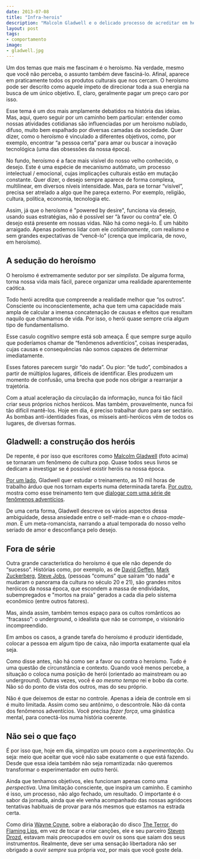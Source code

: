 ```yaml
---
date: 2013-07-08
title: "Infra-herois"
description: "Malcolm Gladwell e o delicado processo de acreditar em heróis"
layout: post
tags: 
- comportamento
image:
- gladwell.jpg
---
```


Um dos temas que mais me fascinam é o heroísmo. Na verdade, mesmo que você não perceba, o assunto também deve fasciná-lo. Afinal, aparece em praticamente todos os produtos culturais que nos cercam. O heroísmo pode ser descrito como aquele ímpeto de direcionar toda a sua energia na busca de um único objetivo. E, claro, geralmente pagar um preço caro por isso.

Esse tema é um dos mais amplamente debatidos na história das ideias. Mas, aqui, quero seguir por um caminho bem particular: entender como nossas atividades cotidianas são influenciadas por um heroísmo nublado, difuso, muito bem espalhado por diversas camadas da sociedade. Quer dizer, como o heroísmo é vinculado a diferentes objetivos, como, por exemplo, encontrar “a pessoa certa” para amar ou buscar a inovação tecnológica (uma das obsessões da nossa época).

No fundo, heroísmo é a face mais visível do nosso velho conhecido, o desejo. Este é uma espécie de mecanismo autômato, um processo intelectual / emocional, cujas implicações culturais estão em mutação constante. Quer dizer, o desejo sempre aparece de forma complexa, multilinear, em diversos níveis intensidade. Mas, para se tornar “visível”, precisa ser atrelado a algo que lhe pareça externo. Por exemplo, religião, cultura, política, economia, tecnologia etc.

Assim, já que o heroísmo é "powered by desire", funciona via desejo, usando suas estratégias, não é possível ser “à favor ou contra” ele. O desejo está presente em nossas vidas. Não há como negá-lo. É um hábito arraigado. Apenas podemos lidar com ele *cotidianamente*, com realismo e sem grandes expectativas de “vencê-lo” (crença que implicaria, de novo, em heroísmo).

## A sedução do heroísmo

O heroísmo é extremamente sedutor por ser *simplista*. De alguma forma, torna nossa vida mais fácil, parece organizar uma realidade aparentemente caótica.

Todo herói acredita que compreende a realidade melhor que “os outros”. Consciente ou inconscientemente, acha que tem uma capacidade mais ampla de calcular a imensa concatenação de causas e efeitos que resultam naquilo que chamamos de vida. Por isso, o herói quase sempre cria algum tipo de fundamentalismo.

Esse casulo cognitivo sempre está sob ameaça. É que sempre surge aquilo que poderíamos chamar de “fenômenos adventícios”, coisas inesperadas, cujas causas e consequências não somos capazes de determinar imediatamente.

Esses fatores parecem surgir “do nada”. Ou pior: “de tudo”, combinados a partir de múltiplos lugares, difíceis de identificar. Eles produzem um momento de confusão, uma brecha que pode nos obrigar a rearranjar a trajetória.

Com a atual aceleração da circulação da informação, nunca foi tão fácil criar seus próprios nichos heróicos. Mas também, provavelmente, nunca foi tão difícil mantê-los. Hoje em dia, é preciso trabalhar duro para ser sectário. As bombas anti-identidades fixas, os mísseis anti-heróicos vêm de todos os lugares, de diversas formas.

## Gladwell: a construção dos heróis

De repente, é por isso que escritores como [Malcolm Gladwell](https://en.wikipedia.org/wiki/Malcolm_Gladwell) (foto acima) se tornaram um fenômeno de cultura pop. Quase todos seus livros se dedicam a investigar se é possível existir heróis na nossa época.

[Por um lado](http://www.submarino.com.br/produto/6775080/livro-fora-de-serie-outliersAFL-03-5741), Gladwell quer estudar o treinamento, as 10 mil horas de trabalho árduo que nos tornam experts numa determinada tarefa. [Por outro](http://www.submarino.com.br/produto/5490035/livro-blink-a-decisao-num-piscar-de-olhosAFL-03-5741), mostra como esse treinamento tem 	que [dialogar com uma série de fenômenos adventícios](http://www.submarino.com.br/produto/6884829/o-ponto-da-virada-como-pequenas-coisas-podem-fazer-uma-grande-diferencaAFL-03-5741).

De uma certa forma, Gladwell descreve os vários aspectos dessa ambiguidade, dessa ansiedade entre o self-made-man e o *chaos-made-man*. É um meta-romancista, narrando a atual temporada do nosso velho seriado de amor e desconfiança pelo desejo.

## Fora de série

Outra grande característica do heroísmo é que ele não depende do “sucesso”. Histórias como, por exemplo, as de [David Geffen](https://www.youtube.com/watch?v=-lBop6xW78g), [Mark Zuckerberg](https://www.youtube.com/watch?v=2RB3edZyeYw), [Steve Jobs](http://www.submarino.com.br/produto/110064259/livro-steve-jobs-a-biografiaAFL-03-5741), (pessoas “comuns” que saíram “do nada” e mudaram o panorama da cultura no século 20 e 21), são grandes mitos heróicos da nossa época, que escondem a massa de endividados, subempregados e "mortos na praia" gerados a cada dia pelo sistema econômico (entre outros fatores).

Mas, ainda assim, também temos espaço para os cultos românticos ao “fracasso”: o underground, o idealista que não se corrompe, o visionário incompreendido.

Em ambos os casos, a grande tarefa do heroísmo é produzir identidade, colocar a pessoa em algum tipo de caixa, não importa exatamente qual ela seja.

Como disse antes, não há como ser a favor ou contra o heroísmo. Tudo é uma questão de circunstância e contexto. Quando você menos percebe, a situação o coloca numa posição de herói (orientado ao mainstream ou ao underground). Outras vezes, você é *ao mesmo tempo* rei e bobo da corte. Não só do ponto de vista dos outros, mas do seu próprio.

Não é que deixemos de estar no controle. Apenas a ideia de controle em si é muito limitada. Assim como seu antônimo, o descontrole. Não dá conta dos fenômenos adventícios. Você precisa *fazer força*, uma ginástica mental, para conectá-los numa história coerente.

## Não sei o que faço

É por isso que, hoje em dia, simpatizo um pouco com a *experimentação*. Ou seja: meio que aceitar que você não sabe exatamente o que está fazendo. Desde que essa ideia também não seja romantizada: não queremos transformar o experimentador em outro herói.

Ainda que tenhamos objetivos, eles funcionam apenas como uma *perspectiva*. Uma limitação consciente, que inspira um caminho. E caminho é isso, um processo, não algo fechado, um resultado. O importante é o sabor da jornada, ainda que ele venha acompanhado das nossas agridoces tentativas habituais de provar para nós mesmos que estamos na estrada certa.

Como diria [Wayne Coyne](https://en.wikipedia.org/wiki/Wayne_Coyne), sobre a elaboração do disco [The Terror](http://www.submarino.com.br/produto/113235105/cd-the-flaming-lips-the-terrorAFL-03-5741), do [Flaming Lips](http://www.flaminglips.com), em vez de tocar e criar canções, ele e seu parceiro [Steven Drozd](https://en.wikipedia.org/wiki/Steven_Drozd), estavam mais preocupados em ouvir os sons que saiam dos seus instrumentos. Realmente, deve ser uma sensação libertadora não ser obrigado a ouvir *sempre* sua própria voz, por mais que você goste dela.